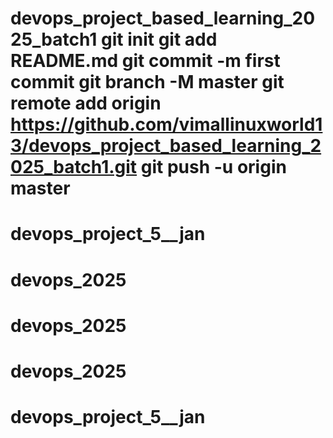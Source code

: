 # devops_project_based_learning_2025_batch1 git init git add README.md git commit -m first commit git branch -M master git remote add origin https://github.com/vimallinuxworld13/devops_project_based_learning_2025_batch1.git git push -u origin master
# devops_project_5__jan
# devops_2025
# devops_2025
# devops_2025
# devops_project_5__jan
